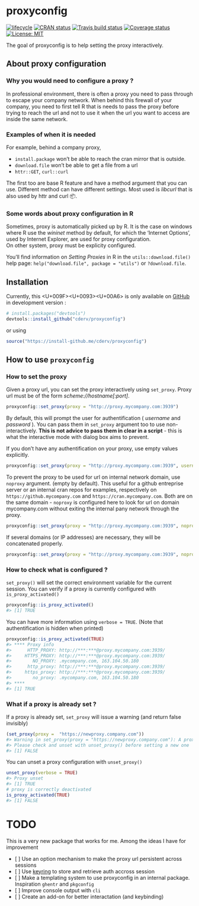 
<!-- README.md is generated from README.Rmd. Please edit that file -->

# proxyconfig

[![lifecycle](https://img.shields.io/badge/lifecycle-experimental-orange.svg)](https://www.tidyverse.org/lifecycle/#experimental)
[![CRAN
status](https://www.r-pkg.org/badges/version/proxyconfig)](https://cran.r-project.org/package=proxyconfig)
[![Travis build
status](https://travis-ci.org/cderv/proxyconfig.svg?branch=master)](https://travis-ci.org/cderv/proxyconfig)
[![Coverage
status](https://codecov.io/gh/cderv/proxyconfig/branch/master/graph/badge.svg)](https://codecov.io/github/cderv/proxyconfig?branch=master)
[![License:
MIT](https://img.shields.io/badge/License-MIT-yellow.svg)](LICENSE.md)

The goal of proxyconfig is to help setting the proxy interactively.

## About proxy configuration

### Why you would need to configure a proxy ?

In professional environment, there is often a proxy you need to pass
through to escape your company network. When behind this firewall of
your company, you need to first tell R that is needs to pass the proxy
before trying to reach the url and not to use it when the url you want
to access are inside the same network.

### Examples of when it is needed

For example, behind a company proxy,

  - `install.package` won’t be able to reach the cran mirror that is
    outside.
  - `download.file` won’t be able to get a file from a url
  - `httr::GET`, `curl::curl`

The first too are base R feature and have a method argument that you can
use. Different method can have different settings. Most used is
*libcurl* that is also used by httr and curl :package:.

### Some words about proxy configuration in R

Sometimes, proxy is automatically picked up by R. It is the case on
windows where R use the *wininet* method by default, for which the
‘Internet Options’, used by Internet Explorer, are used for proxy
configuration.  
On other system, proxy must be explicity configured.

You’ll find information on *Setting Proxies* in R in the
`utils::download.file()` help page: `help("download.file", package =
"utils")` or `?download.file`.

## Installation

Currently, this <f0>\<U+009F\>\<U+0093\>\<U+00A6\> is only available on
[GitHub](https://github.com/) in development version :

``` r
# install.packages("devtools")
devtools::install_github("cderv/proxyconfig")
```

or using

``` r
source("https://install-github.me/cderv/proxyconfig")
```

## How to use `proxyconfig`

### How to set the proxy

Given a proxy url, you can set the proxy interactively using
`set_proxy`. Proxy url must be of the form *scheme://hostname\[:port\]*.

``` r
proxyconfig::set_proxy(proxy = "http://proxy.mycompany.com:3939")
```

By default, this will prompt the user for authentification ( *username*
and *password* ). You can pass them in `set_proxy` argument too to use
non-interactively. **This is not advice to pass them in clear in a
script** - this is what the interactive mode with dialog box aims to
prevent.

If you don’t have any authentification on your proxy, use empty values
explicitly.

``` r
proxyconfig::set_proxy(proxy = "http://proxy.mycompany.com:3939", username = "", password = "")
```

To prevent the proxy to be used for url on internal network domain, use
`noproxy` argument. (empty by default). This useful for a github
entreprise server or an internal cran repos for examples, respectively
on `https://github.mycompany.com` and `https://cran.mycompany.com`. Both
are on the same domain - `noproxy` is configured here to look for url on
domain mycompany.com without exiting the internal pany network through
the
proxy.

``` r
proxyconfig::set_proxy(proxy = "http://proxy.mycompany.com:3939", noproxy = ".mycompany.com")
```

If several domains (or IP addresses) are necessary, they will be
concatenated
properly.

``` r
proxyconfig::set_proxy(proxy = "http://proxy.mycompany.com:3939", noproxy = c(".mycompany.com", "163.104.50.180"))
```

### How to check what is configured ?

`set_proxy()` will set the correct environment variable for the current
session. You can verify if a proxy is currently configured with
`is_proxy_activated()`

``` r
proxyconfig::is_proxy_activated()
#> [1] TRUE
```

You can have more information using `verbose = TRUE`. (Note that
authentification is hidden when printed)

``` r
proxyconfig::is_proxy_activated(TRUE)
#> **** Proxy info
#>      HTTP_PROXY: http://***:***@proxy.mycompany.com:3939/
#>     HTTPS_PROXY: http://***:***@proxy.mycompany.com:3939/
#>        NO_PROXY: .mycompany.com, 163.104.50.180
#>      http_proxy: http://***:***@proxy.mycompany.com:3939/
#>     https_proxy: http://***:***@proxy.mycompany.com:3939/
#>        no_proxy: .mycompany.com, 163.104.50.180
#> ****
#> [1] TRUE
```

### What if a proxy is already set ?

If a proxy is already set, `set_proxy` will issue a warning (and return
false invisibly)

``` r
(set_proxy(proxy =  "https://newproxy.company.com"))
#> Warning in set_proxy(proxy = "https://newproxy.company.com"): A proxy configuration is already set.
#> Please check and unset with unset_proxy() before setting a new one
#> [1] FALSE
```

You can unset a proxy configuration with `unset_proxy()`

``` r
unset_proxy(verbose = TRUE)
#> Proxy unset
#> [1] TRUE
# proxy is correctly deactivated
is_proxy_activated(TRUE)
#> [1] FALSE
```

# TODO

This is a very new package that works for me. Among the ideas I have for
improvement

  - \[ \] Use an option mechanism to make the proxy url persistent
    across sessions
  - \[ \] Use [keyring](https://github.com/r-lib/keyring) to store and
    retrieve auth accross session
  - \[ \] Make a templating system to use proxyconfig in an internal
    package. Inspiration `ghentr` and `pkgconfig`
  - \[ \] Improve console output with `cli`
  - \[ \] Create an add-on for better interactation (and keybinding)

